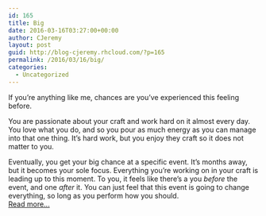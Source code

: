 ```yaml
---
id: 165
title: Big
date: 2016-03-16T03:27:00+00:00
author: CJeremy
layout: post
guid: http://blog-cjeremy.rhcloud.com/?p=165
permalink: /2016/03/16/big/
categories:
  - Uncategorized
---
```

If you&#8217;re anything like me, chances are you&#8217;ve experienced this feeling before.

You are passionate about your craft and work hard on it almost every day. You love what you do, and so you pour as much energy as you can manage into that one thing. It&#8217;s hard work, but you enjoy they craft so it does not matter to you.

Eventually, you get your big chance at a specific event. It&#8217;s months away, but it becomes your sole focus. Everything you&#8217;re working on in your craft is leading up to this moment. To you, it feels like there&#8217;s a you _before_ the event, and one _after_ it. You can just feel that this event is going to change everything, so long as you perform how you should. <span class="post-teaser-more">&nbsp;<br /><a href="http://blog-cjeremy.rhcloud.com/2016/03/16/big/" title="Permanent Link: Big" rel="bookmark">Read more...</br></span></p>